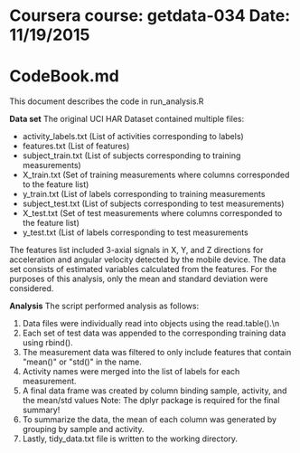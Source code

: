 Coursera course: getdata-034
Date: 11/19/2015
===========================================================
CodeBook.md
===========================================================

This document describes the code in run_analysis.R

**Data set**
The original UCI HAR Dataset contained multiple files:
* activity_labels.txt (List of activities corresponding to labels)
* features.txt (List of features)
* subject_train.txt (List of subjects corresponding to training measurements)
* X_train.txt (Set of training measurements where columns corresponded to the feature list)
* y_train.txt (List of labels corresponding to training measurements
* subject_test.txt (List of subjects corresponding to test measurements)
* X_test.txt (Set of test measurements where columns corresponded to the feature list)
* y_test.txt (List of labels corresponding to test measurements

The features list included 3-axial signals in X, Y, and Z directions for acceleration and angular velocity detected by the mobile device.
The data set consists of estimated variables calculated from the features.
For the purposes of this analysis, only the mean and standard deviation were considered.

**Analysis**
The script performed analysis as follows:
1. Data files were individually read into objects using the read.table().\n
2. Each set of test data was appended to the corresponding training data using rbind().
3. The measurement data was filtered to only include features that contain "mean()" or "std()" in the name.
4. Activity names were merged into the list of labels for each measurement.
5. A final data frame was created by column binding sample, activity, and the mean/std values
Note: The dplyr package is required for the final summary!
6. To summarize the data, the mean of each column was generated by grouping by sample and activity.
7. Lastly, tidy_data.txt file is written to the working directory.
